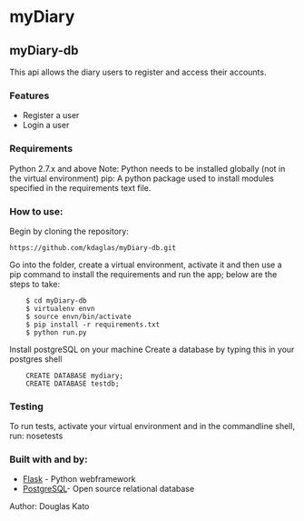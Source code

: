 # myDiary

## myDiary-db

This api allows the diary users to register and access their accounts.

### Features

- Register a user
- Login a user

### Requirements


Python 2.7.x and above
Note: Python needs to be installed globally (not in the virtual environment)
pip: A python package used to install modules specified in the requirements text file.

### How to use:

Begin by cloning the repository:
```
https://github.com/kdaglas/myDiary-db.git
```
Go into the folder, create a virtual environment, activate it and then use a pip command to install the requirements and run the app; below are the steps to take:
```
    $ cd myDiary-db
    $ virtualenv envn
    $ source envn/bin/activate
    $ pip install -r requirements.txt
    $ python run.py
```
Install postgreSQL on your machine
Create a database by typing this in your postgres shell
```
    CREATE DATABASE mydiary;
    CREATE DATABASE testdb;
```

### Testing

To run tests, activate your virtual environment and in the commandline shell, run:
nosetests

### Built with and by:

- [Flask](https://flask.pocoo.org/) - Python webframework
- [PostgreSQL](https://www.postgresql.org/)- Open source relational database

Author: Douglas Kato